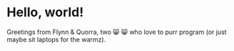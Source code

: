 # Hello, world!

Greetings from Flynn & Quorra, two 😸 😸  who love to purr program (or just maybe sit laptops for the warmz).
